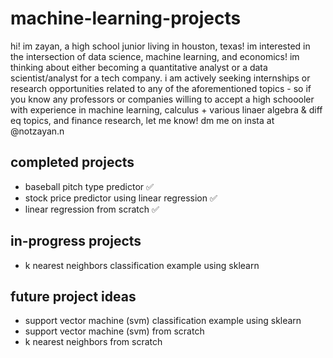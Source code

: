 # machine-learning-projects

hi! im zayan, a high school junior living in houston, texas! im interested in the intersection of data science, machine learning, and economics! im thinking about either becoming a quantitative analyst or a data scientist/analyst for a tech company. i am actively seeking internships or research opportunities related to any of the aforementioned topics - so if you know any professors or companies willing to accept a high schoooler with experience in machine learning, calculus + various linaer algebra & diff eq topics, and finance research, let me know! dm me on insta at @notzayan.n

## completed projects

- baseball pitch type predictor ✅
- stock price predictor using linear regression ✅
- linear regression from scratch ✅

## in-progress projects

- k nearest neighbors classification example using sklearn

## future project ideas

- support vector machine (svm) classification example using sklearn
- support vector machine (svm) from scratch
- k nearest neighbors from scratch
